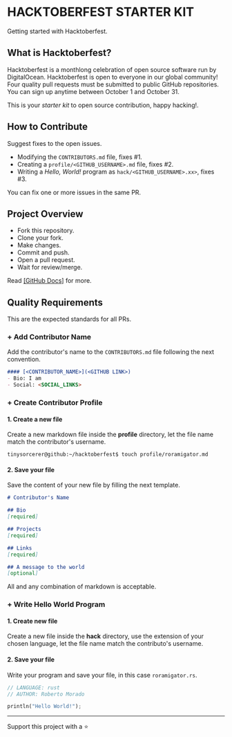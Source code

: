 # HACKTOBERFEST STARTER KIT

Getting started with Hacktoberfest.

## What is Hacktoberfest?

Hacktoberfest is a monthlong celebration of open source software run by DigitalOcean.
Hacktoberfest is open to everyone in our global community!
Four quality pull requests must be submitted to public GitHub repositories.
You can sign up anytime between October 1 and October 31.

This is your *starter kit* to open source contribution, happy hacking!.

## How to Contribute

Suggest fixes to the open issues.

- Modifying the `CONTRIBUTORS.md` file, fixes #1.
- Creating a `profile/<GITHUB_USERNAME>.md` file, fixes #2.
- Writing a *Hello, World!* program as `hack/<GITHUB_USERNAME>.xx>`, fixes #3.

You can fix one or more issues in the same PR.

## Project Overview

- Fork this repository.
- Clone your fork.
- Make changes.
- Commit and push.
- Open a pull request.
- Wait for review/merge.

Read [[GitHub Docs]](https://docs.github.com/en/get-started/exploring-projects-on-github/finding-ways-to-contribute-to-open-source-on-github) for more.

## Quality Requirements

This are the expected standards for all PRs.

### + Add Contributor Name

Add the contributor's name to the `CONTRIBUTORS.md` file following the next convention.

```markdown
#### [<CONTRIBUTOR_NAME>](<GITHUB LINK>)
- Bio: I am
- Social: <SOCIAL_LINKS>
```

### + Create Contributor Profile

#### 1. Create a new file

Create a new markdown file inside the **profile** directory, let the file name match the contributor's username.

```console
tinysorcerer@github:~/hacktoberfest$ touch profile/roramigator.md
```

#### 2. Save your file

Save the content of your new file by filling the next template.

```markdown
# Contributor's Name

## Bio
[required]

## Projects
[required]

## Links
[required]

## A message to the world
[optional]
```

All and any combination of markdown is acceptable.

### + Write Hello World Program

#### 1. Create new file

Create a new file inside the **hack** directory, use the extension of your chosen language, let the file name match the contributo's username.

#### 2. Save your file

Write your program and save your file, in this case `roramigator.rs`.

```rust
// LANGUAGE: rust
// AUTHOR: Roberto Morado

println("Hello World!");
```

---

Support this project with a :star:
